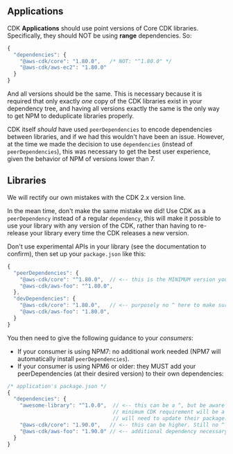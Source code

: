 ## Applications 

CDK **Applications** should use point versions of Core CDK libraries. Specifically, they should NOT be using **range** dependencies. So:

```js
{ 
  "dependencies": {
    "@aws-cdk/core": "1.80.0",   /* NOT: "^1.80.0" */
    "@aws-cdk/aws-ec2": "1.80.0"
  }
}
```

And all versions should be the same. This is necessary because it is required that only exactly *one* copy of the CDK libraries exist in your dependency tree, and having all versions exactly the same is the only way to get NPM to deduplicate libraries properly.

CDK itself *should* have used `peerDependencies` to encode dependencies between libraries, and if we had this wouldn't have been an issue. However, at the time we made the decision to use `dependencies` (instead of `peerDependencies`), this was necessary to get the best user experience, given the behavior of NPM of versions lower than 7.

## Libraries

We will rectify our own mistakes with the CDK 2.x version line.

In the mean time, don't make the same mistake we did! Use CDK as a `peerDependency` instead of a regular `dependency`, this will make it possible to use your library with any version of the CDK, rather than having to re-release your library every time the CDK releases a new version.

Don't use experimental APIs in your library (see the documentation to confirm), then set up your `package.json` like this:

```js
{
  "peerDependencies": {
    "@aws-cdk/core": "^1.80.0",  // <-- this is the MINIMUM version you support
    "@aws-cdk/aws-foo": "^1.80.0", 
  },
  "devDependencies": {
    "@aws-cdk/core": "1.80.0",   // <-- purposely no ^ here to make sure you test against the minimum version
    "@aws-cdk/aws-foo": "1.80.0", 
  }
}
```

You then need to give the following guidance to your *consumers*:

* If your consumer is using NPM7: no additional work needed (NPM7 will automatically install `peerDependencies`).
* If your consumer is using NPM6 or older: they MUST add your peerDependencies (at their desired version) to their own dependencies:

```js
/* application's package.json */
{
  "dependencies": {
    "awesome-library": "^1.0.0",  // <-- this can be a ^, but be aware that bumping your library's
                                  // minimum CDK requirement will be a BREAKING CHANGE for users of NPM6 and older (because they
                                  // will need to update their package.json)
    "@aws-cdk/core": "1.90.0",   // <-- this can be higher. Still no ^
    "@aws-cdk/aws-foo": "1.90.0" // <-- additional dependency necessary because of 'awesome-library'
  }
}
```
  